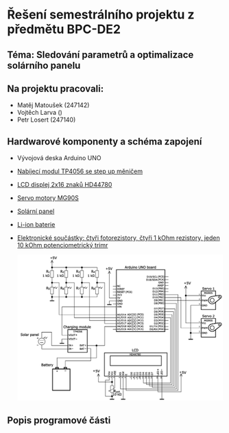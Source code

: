 # Řešení semestrálního projektu z předmětu BPC-DE2

## Téma: Sledování parametrů a optimalizace solárního panelu

## Na projektu pracovali: 

* Matěj Matoušek (247142)
* Vojtěch Larva ()
* Petr Losert (247140)


## Hardwarové komponenty a schéma zapojení

* Vývojová deska Arduino UNO
* [Nabíjecí modul TP4056 se step up měničem](#nmodul)
* [LCD displej 2x16 znaků HD44780](#display)
* [Servo motory MG90S](#servo)
* [Solární panel](#solarpanel)
* [Li-ion baterie](#battery)
* [Elektronické součástky: čtyři fotorezistory, čtyři 1 kOhm rezistory, jeden 10 kOhm potenciometrický trimr](#elcomponents)

  


  ![Schéma zapojení](Schema_zapojeni.png)


## Popis programové části







